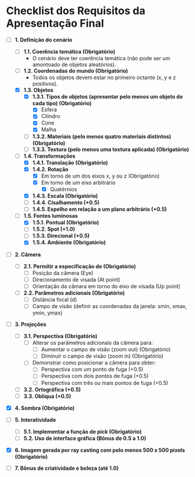 # Checklist dos Requisitos da Apresentação Final

- [ ] **1. Definição do cenário**
    - [ ] **1.1. Coerência temática (Obrigatório)**
        - O cenário deve ter coerência temática (não pode ser um amontoado de objetos aleatórios).
    - [ ] **1.2. Coordenadas do mundo (Obrigatório)**
        - Todos os objetos devem estar no primeiro octante (x, y e z positivos).
    - [x] **1.3. Objetos**
        - [x] **1.3.1. Tipos de objetos (apresentar pelo menos um objeto de cada tipo) (Obrigatório)**
            - [x] Esfera
            - [x] Cilindro
            - [x] Cone
            - [x] Malha
        - [ ] **1.3.2. Materiais (pelo menos quatro materiais distintos) (Obrigatório)**
        - [ ] **1.3.3. Textura (pelo menos uma textura aplicada) (Obrigatório)**
    - [ ] **1.4. Transformações**
        - [x] **1.4.1. Translação (Obrigatório)**
        - [x] **1.4.2. Rotação**
            - [x] Em torno de um dos eixos x, y ou z (Obrigatório)
            - [x] Em torno de um eixo arbitrário
                - [x] Quatérnios
        - [x] **1.4.3. Escala (Obrigatório)**
        - [ ] **1.4.4. Cisalhamento (+0.5)**
        - [ ] **1.4.5. Espelho em relação a um plano arbitrário (+0.5)**
    - [ ] **1.5. Fontes luminosas**
        - [x] **1.5.1. Pontual (Obrigatório)**
        - [ ] **1.5.2. Spot (+1.0)**
        - [ ] **1.5.3. Direcional (+0.5)**
        - [x] **1.5.4. Ambiente (Obrigatório)**

- [ ] **2. Câmera**
    - [ ] **2.1. Permitir a especificação de (Obrigatório)**
        - [ ] Posição da câmera (Eye)
        - [ ] Direcionamento de visada (At point)
        - [ ] Orientação da câmara em torno do eixo de visada (Up point)
    - [ ] **2.2. Parâmetros adicionais (Obrigatório)**
        - [ ] Distância focal (d)
        - [ ] Campo de visão (definir as coordenadas da janela: xmin, xmax, ymin, ymax)

- [ ] **3. Projeções**
    - [ ] **3.1. Perspectiva (Obrigatório)**
        - [ ] Alterar os parâmetros adicionais da câmera para:
            - [ ] Aumentar o campo de visão (zoom out) (Obrigatório)
            - [ ] Diminuir o campo de visão (zoom in) (Obrigatório)
        - [ ] Demonstrar como posicionar a câmera para obter:
            - [ ] Perspectiva com um ponto de fuga (+0.5)
            - [ ] Perspectiva com dois pontos de fuga (+0.5)
            - [ ] Perspectiva com três ou mais pontos de fuga (+0.5)
    - [ ] **3.2. Ortográfica (+0.5)**
    - [ ] **3.3. Obliqua (+0.5)**

- [x] **4. Sombra (Obrigatório)**

- [ ] **5. Interatividade**
    - [ ] **5.1. Implementar a função de pick (Obrigatório)**
    - [ ] **5.2. Uso de interface gráfica (Bônus de 0.5 a 1.0)**

- [x] **6. Imagem gerada por ray casting com pelo menos 500 x 500 pixels (Obrigatório)**

- [ ] **7. Bônus de criatividade e beleza (até 1.0)**
